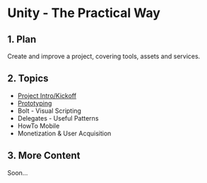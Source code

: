 <style>
  .page-header {
    background-image: none;
  }
</style>

# Unity - The Practical Way

## 1. Plan
Create and improve a project, covering tools, assets and services.

## 2. Topics
- [Project Intro/Kickoff](intro.md)
- [Prototyping](prototyping.md)
- Bolt - Visual Scripting
- Delegates - Useful Patterns
- HowTo Mobile
- Monetization & User Acquisition

## 3. More Content
Soon...
